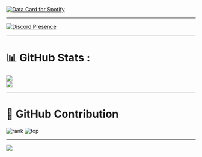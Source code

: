 <a href="https://data-card-for-spotify.herokuapp.com/card?user_id=316rl7456td52nfa2vtm3aegqwsq">
  <img src="https://data-card-for-spotify.herokuapp.com/api/card?user_id=316rl7456td52nfa2vtm3aegqwsq" alt="Data Card for Spotify">
</a>

---

[![Discord Presence](https://lanyard.cnrad.dev/api/1188523675524276347)](https://discord.com/users/1188523675524276347)

---

# 📊 GitHub Stats :
![](https://github-readme-stats.vercel.app/api/top-langs/?username=haohuhudevv&theme=omni&hide_border=false&include_all_commits=true&count_private=false&layout=compact)</br>
![](https://github-readme-stats.vercel.app/api?username=haohuhudevv&theme=omni&hide_border=false&include_all_commits=true&count_private=false)

---

# 🔰 GitHub Contribution
![rank](https://github-readme-streak-stats.herokuapp.com/?user=haohuhudevv&theme=radical&hide_border=true)
![top](https://github-profile-summary-cards.vercel.app/api/cards/profile-details?username=haohuhudevv&theme=radical)

---

[![](https://visitcount.itsvg.in/api?id=haohuhudevv&label=Profile%20Views&pretty=false)](https://visitcount.itsvg.in)



